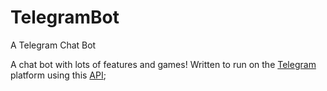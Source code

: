 # TelegramBot
A Telegram Chat Bot

A chat bot with lots of features and games! Written to run on the [Telegram](https://telegram.org/) platform using this [API](https://github.com/rubenlagus/TelegramBots);<br>
